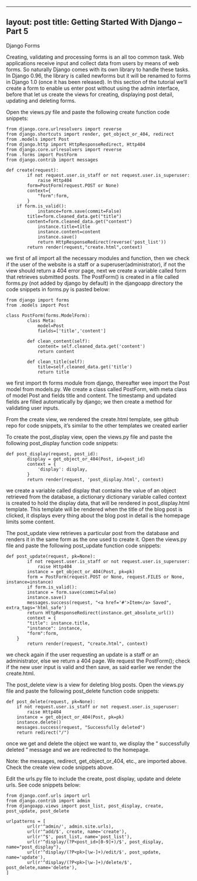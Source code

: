 
---
layout: post
title: Getting Started With Django – Part 5
---

Django Forms

Creating, validating and processing forms is an all too common task. Web applications receive input and collect data from users by means of web forms. So naturally Django comes with its own library to handle these tasks. In Django 0.96, the library is called newforms but it will be renamed to forms in Django 1.0 (once it has been released). In this section of the tutorial we’ll create a form to enable us enter post without using the admin interface, before that let us create the views for creating, displaying post detail, updating and deleting forms.

Open the views.py file and paste the following create function code snippets:

	from django.core.urlresolvers import reverse
	from django.shortcuts import render, get_object_or_404, redirect
	from .models import Post
	from django.http import HttpResponseRedirect, Http404
	from django.core.urlresolvers import reverse
	from .forms import PostForm
	from django.contrib import messages

	def create(request):
    		if not request.user.is_staff or not request.user.is_superuser:
        		raise Http404
    		form=PostForm(request.POST or None)
    		context={
        		"form":form,
    		}
   		if form.is_valid():
        		instance=form.save(commit=False)
       		title=form.cleaned_data.get("title")
       		content=form.cleaned_data.get("content")
        		instance.title=title
        		instance.content=content
        		instance.save()
        		return HttpResponseRedirect(reverse('post_list'))
    		return render(request,"create.html",context)
		
		
		
we first of all import all the necessary modules and function, then we check if the user of the website is a staff or a superuser(administrator), if not the view should return a 404 error page, next we create a variable called form that retrieves submitted posts. The PostForm() is created in a file called forms.py  (not added by django by default) in the djangoapp directory the code snippets in forms.py is pasted below:

	
	from django import forms
	from .models import Post

	class PostForm(forms.ModelForm):
    		class Meta:
        		model=Post
        		fields=['title','content']

    		def clean_content(self):
        		content= self.cleaned_data.get('content')
        		return content

    		def clean_title(self):
        		title=self.cleaned_data.get('title')
        		return title
			
			
			
we first import th forms module from django, thereafter wee import the Post model from models.py. We create a class called PostForm, with meta class of model Post and fields title and content. The timestamp and updated fields are filled automatically by django; we then create a method for validating user inputs.

From the create view, we rendered the create.html template, see github repo for code snippets, it’s similar to the other templates we created earlier


To create the post_display view, open the views.py file and paste the following post_display function code snippets:

	def post_display(request, post_id):
    		display = get_object_or_404(Post, id=post_id)
    		context = {
        		'display': display,
    		}
    		return render(request, 'post_display.html', context)
		
		
we create a variable called display that contains the value of an object retrieved from the database, a dictionary dictionary variable called context is created to hold the display data, that will be rendered in post_display.html template. This template will be rendered when the title of the blog post is clicked, it displays every thing about the blog post in detail is the homepage limits some content.













The post_update view retrieves a particular post from the database and renders it in the same form as the one used to create it.  Open the views.py file and paste the following post_update function code snippets:

	def post_update(request, pk=None):
    		if not request.user.is_staff or not request.user.is_superuser:
        		raise Http404
    		instance = get_object_or_404(Post, pk=pk)
    		form = PostForm(request.POST or None, request.FILES or None, 		instance=instance)
    		if form.is_valid():
       		instance = form.save(commit=False)
       		instance.save()
       		messages.success(request, "<a href='#'>Item</a> Saved", 		extra_tags='html_safe')
       		return HttpResponseRedirect(instance.get_absolute_url())
    		context = {
      		"title": instance.title,
      		"instance": instance,
      		"form":form,
   		}
    		return render(request, "create.html", context)
		
		
we check again if the user requesting an update is a staff or an administrator, else we return a 404 page.
We request the PostForm(); check if the new user input is valid and then save, as said earlier we render the create.html.



The post_delete view is a view for deleting blog posts. Open the views.py file and paste the following post_delete function code snippets:

	def post_delete(request, pk=None):
   		if not request.user.is_staff or not request.user.is_superuser:
      		raise Http404
   		instance = get_object_or_404(Post, pk=pk)
   		instance.delete()
   		messages.success(request, "Successfully deleted")
   		return redirect("/")
		
      
once we get and delete the object we want to, we display the “ successfully deleted ”  message and we are redirected to the homepage. 

Note: the messages, redirect,  get_object_or_404, etc., are imported  above. Check the create view code snippets above.


Edit the urls.py file to include the create, post display, update and delete urls.
See code snippets below:


	from django.conf.urls import url
	from django.contrib import admin
	from djangoapp.views import post_list, post_display, create, post_update, post_delete

	urlpatterns = [
    		url(r'^admin/', admin.site.urls),
    		url(r'^add/$', create, name='create'),
    		url(r'^$', post_list, name='post_list'),
    		url(r'^display/(?P<post_id>[0-9]+)/$', post_display, name="post_display"),
    		url(r'^display/(?P<pk>[\w-]+)/edit/$', post_update, name='update'),
    		url(r'^display/(?P<pk>[\w-]+)/delete/$', post_delete,name='delete'),
	]

